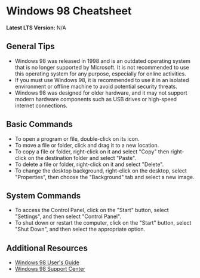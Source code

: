 # Windows 98 Cheatsheet

**Latest LTS Version:** N/A

## General Tips

- Windows 98 was released in 1998 and is an outdated operating system that is no longer supported by Microsoft. It is not recommended to use this operating system for any purpose, especially for online activities.
- If you must use Windows 98, it is recommended to use it in an isolated environment or offline machine to avoid potential security threats.
- Windows 98 was designed for older hardware, and it may not support modern hardware components such as USB drives or high-speed internet connections.

## Basic Commands

- To open a program or file, double-click on its icon.
- To move a file or folder, click and drag it to a new location.
- To copy a file or folder, right-click on it and select "Copy" then right-click on the destination folder and select "Paste".
- To delete a file or folder, right-click on it and select "Delete".
- To change the desktop background, right-click on the desktop, select "Properties", then choose the "Background" tab and select a new image.

## System Commands

- To access the Control Panel, click on the "Start" button, select "Settings", and then select "Control Panel".
- To shut down or restart the computer, click on the "Start" button, select "Shut Down", and then select the appropriate option.

## Additional Resources

- [Windows 98 User's Guide](https://docs.microsoft.com/en-us/previous-versions/windows/it-pro/windows-98/)
- [Windows 98 Support Center](https://support.microsoft.com/en-us/topic/windows-98-support-has-ended-851f0db7-e8ea-1342-9e73-ee5a1f6982a2)
